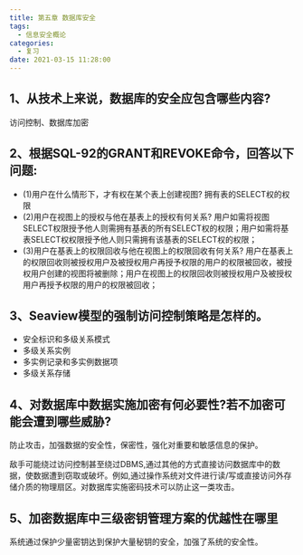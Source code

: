 ```yaml
---
title: 第五章 数据库安全
tags:
  - 信息安全概论
categories:
  - 复习
date: 2021-03-15 11:28:00
---
```

## 1、从技术上来说，数据库的安全应包含哪些内容?
访问控制、数据库加密
## 2、根据SQL-92的GRANT和REVOKE命令，回答以下问题:
- (1)用户在什么情形下，才有权在某个表上创建视图?
拥有表的SELECT权的权限
- (2)用户在视图上的授权与他在基表上的授权有何关系?
用户如需将视图SELECT权限授予他人则需拥有基表的所有SELECT权的权限；用户如需将基表SELECT权权限授予他人则只需拥有该基表的SELECT权的权限；
- (3)用户在基表上的权限回收与他在视图上的权限回收有何关系?
用户在基表上的权限回收则被授权用户及被授权用户再授予权限的用户的权限被回收，被授权用户创建的视图将被删除；用户在视图上的权限回收则被授权用户及被授权用户再授予权限的用户的权限被回收；
## 3、Seaview模型的强制访问控制策略是怎样的。
- 安全标识和多级关系模式
- 多级关系实例
- 多实例记录和多实例数据项
- 多级关系存储
## 4、对数据库中数据实施加密有何必要性?若不加密可能会遭到哪些威胁?
防止攻击，加强数据的安全性，保密性，强化对重要和敏感信息的保护。

敌手可能绕过访问控制甚至绕过DBMS,通过其他的方式直接访问数据库中的数据，使数据遭到窃取或破坏。例如,通过操作系统对文件进行读/写或直接访问外存储介质的物理扇区。对数据库实施密码技术可以防止这一类攻击。
## 5、加密数据库中三级密钥管理方案的优越性在哪里
系统通过保护少量密钥达到保护大量秘钥的安全，加强了系统的安全性。